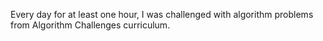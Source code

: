 Every day for at least one hour, I was challenged with algorithm problems from Algorithm Challenges curriculum.
